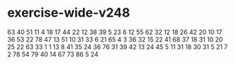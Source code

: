 # exercise-wide-v248
63
40
51
11
4
18
17
44
22
12
38
39
5
23
6
12
55
62
32
12
18
26
42
20
10
17
36
53
22
78
47
13
51
10
31
33
6
21
65
4
3
36
32
15
22
41
68
37
18
31
10
20
25
22
63
33
1
1
13
8
41
35
24
36
76
31
39
42
13
24
45
5
11
31
18
30
31
5
21
7
2
78
54
79
40
14
67
73
86
5
24
